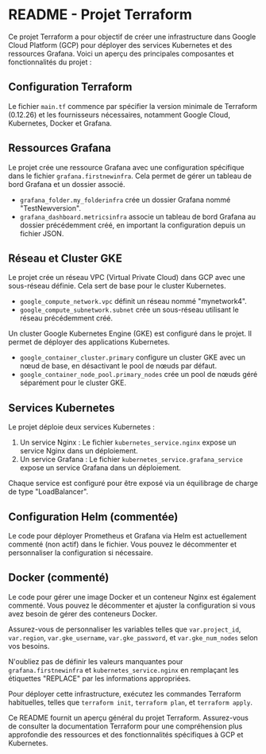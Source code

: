 # README - Projet Terraform

Ce projet Terraform a pour objectif de créer une infrastructure dans Google Cloud Platform (GCP) pour déployer des services Kubernetes et des ressources Grafana. Voici un aperçu des principales composantes et fonctionnalités du projet :

## Configuration Terraform
Le fichier `main.tf` commence par spécifier la version minimale de Terraform (0.12.26) et les fournisseurs nécessaires, notamment Google Cloud, Kubernetes, Docker et Grafana.

## Ressources Grafana
Le projet crée une ressource Grafana avec une configuration spécifique dans le fichier `grafana.firstnewinfra`. Cela permet de gérer un tableau de bord Grafana et un dossier associé.

- `grafana_folder.my_folderinfra` crée un dossier Grafana nommé "TestNewversion".
- `grafana_dashboard.metricsinfra` associe un tableau de bord Grafana au dossier précédemment créé, en important la configuration depuis un fichier JSON.

## Réseau et Cluster GKE
Le projet crée un réseau VPC (Virtual Private Cloud) dans GCP avec une sous-réseau définie. Cela sert de base pour le cluster Kubernetes.

- `google_compute_network.vpc` définit un réseau nommé "mynetwork4".
- `google_compute_subnetwork.subnet` crée un sous-réseau utilisant le réseau précédemment créé.

Un cluster Google Kubernetes Engine (GKE) est configuré dans le projet. Il permet de déployer des applications Kubernetes.

- `google_container_cluster.primary` configure un cluster GKE avec un nœud de base, en désactivant le pool de nœuds par défaut.
- `google_container_node_pool.primary_nodes` crée un pool de nœuds géré séparément pour le cluster GKE.

## Services Kubernetes
Le projet déploie deux services Kubernetes :

1. Un service Nginx : Le fichier `kubernetes_service.nginx` expose un service Nginx dans un déploiement.
2. Un service Grafana : Le fichier `kubernetes_service.grafana_service` expose un service Grafana dans un déploiement.

Chaque service est configuré pour être exposé via un équilibrage de charge de type "LoadBalancer".

## Configuration Helm (commentée)
Le code pour déployer Prometheus et Grafana via Helm est actuellement commenté (non actif) dans le fichier. Vous pouvez le décommenter et personnaliser la configuration si nécessaire.

## Docker (commenté)
Le code pour gérer une image Docker et un conteneur Nginx est également commenté. Vous pouvez le décommenter et ajuster la configuration si vous avez besoin de gérer des conteneurs Docker.

Assurez-vous de personnaliser les variables telles que `var.project_id`, `var.region`, `var.gke_username`, `var.gke_password`, et `var.gke_num_nodes` selon vos besoins.

N'oubliez pas de définir les valeurs manquantes pour `grafana.firstnewinfra` et `kubernetes_service.nginx` en remplaçant les étiquettes "REPLACE" par les informations appropriées.

Pour déployer cette infrastructure, exécutez les commandes Terraform habituelles, telles que `terraform init`, `terraform plan`, et `terraform apply`.

Ce README fournit un aperçu général du projet Terraform. Assurez-vous de consulter la documentation Terraform pour une compréhension plus approfondie des ressources et des fonctionnalités spécifiques à GCP et Kubernetes.
